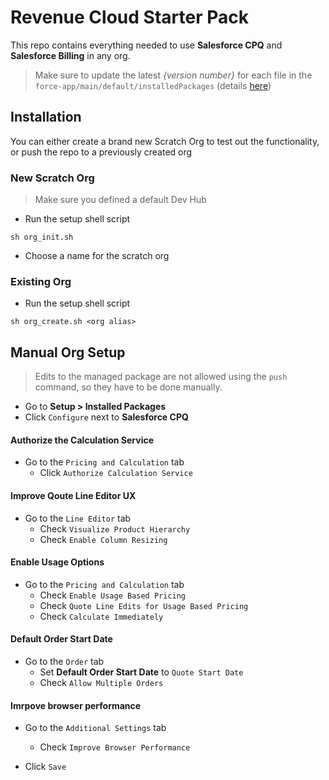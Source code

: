 # Revenue Cloud Starter Pack

This repo contains everything needed to use **Salesforce CPQ** and **Salesforce Billing** in any org.
> Make sure to update the latest *{version number}* for each file in the `force-app/main/default/installedPackages` (details [here](https://install.steelbrick.com))
## Installation
You can either create a brand new Scratch Org to test out the functionality, or push the repo to a previously created org
### New Scratch Org
> Make sure you defined a default Dev Hub
- Run the setup shell script
```
sh org_init.sh
```
- Choose a name for the scratch org

### Existing Org
- Run the setup shell script
```
sh org_create.sh <org alias>
```

## Manual Org Setup
> Edits to the managed package are not allowed using the `push` command, so they have to be done manually.

- Go to **Setup > Installed Packages**
- Click `Configure` next to **Salesforce CPQ**

#### Authorize the Calculation Service
- Go to the `Pricing and Calculation` tab
  - Click `Authorize Calculation Service`

#### Improve Qoute Line Editor UX
- Go to the `Line Editor` tab
  - Check `Visualize Product Hierarchy`
  - Check `Enable Column Resizing`

#### Enable Usage Options
- Go to the `Pricing and Calculation` tab
  - Check `Enable Usage Based Pricing`
  - Check `Quote Line Edits for Usage Based Pricing`
  - Check `Calculate Immediately`

#### Default Order Start Date
- Go to the `Order` tab
  - Set **Default Order Start Date** to `Quote Start Date`
  - Check `Allow Multiple Orders`

#### Imrpove browser performance
- Go to the `Additional Settings` tab
  - Check `Improve Browser Performance`

- Click `Save`